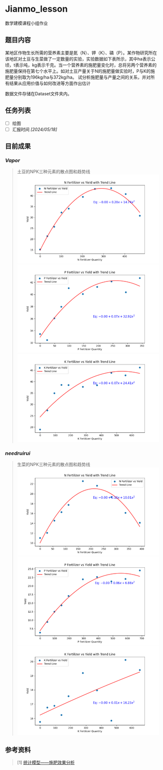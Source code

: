 # Jianmo_lesson
数学建模课程小组作业

## 题目内容
某地区作物生长所需的营养素主要是氮（N）、钾（K）、磷（P）。某作物研究所在该地区对土豆与生菜做了一定数量的实验，实验数据如下表所示，其中ha表示公顷，t表示吨，kg表示千克。当一个营养素的施肥量变化时，总将另两个营养素的施肥量保持在第七个水平上。如对土豆产量关于N的施肥量做实验时，P与K的施肥量分别取为196kg/ha与372kg/ha。
试分析施肥量与产量之间的关系，并对所有结果从应用价值与如何改进等方面作出估计

数据文件存储在Dataset文件夹内。

## 任务列表
- [ ] 绘图
- [ ] 汇报时间  *[2024/05/18]* 

## 目前成果
### *Vapor*
> 土豆的NPK三种元素的散点图和趋势线![土豆的N元素的散点图和趋势线](/img/土豆N.png)![土豆的P元素的散点图和趋势线](/img/土豆P.png)![土豆的K元素的散点图和趋势线](/img/土豆K.png)

### *needruirui*
> 生菜的NPK三种元素的散点图和趋势线![生菜的N元素的散点图和趋势线](/img/生菜N.png)![土豆的P元素的散点图和趋势线](/img/生菜P.png)![土豆的K元素的散点图和趋势线](/img/生菜K.png)

## 参考资料
> [1] [统计模型——施肥效果分析](https://blog.csdn.net/m0_63024355/article/details/133157775) 
